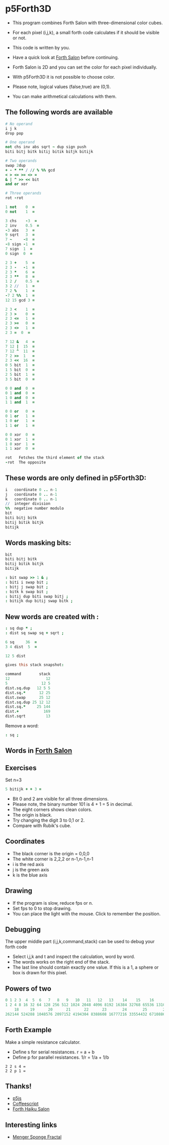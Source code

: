 # p5Forth3D

* This program combines Forth Salon with three-dimensional color cubes.
* For each pixel (i,j,k), a small forth code calculates if it should be visible or not.
* This code is written by you.

* Have a quick look at [Forth Salon](http://forthsalon.appspot.com/haiku-editor) before continuing.
* Forth Salon is 2D and you can set the color for each pixel individually.
* With p5Forth3D it is not possible to choose color.

* Please note, logical values (false,true) are (0,1).
* You can make arithmetical calculations with them.

## The following words are available

```coffeescript
# No operand
i j k
drop pop

# One operand
not chs inv abs sqrt ~ dup sign push
biti bitj bitk bitij bitik bitjk bitijk

# Two operands
swap 2dup
+ - * ** / // % %% gcd
< > <= >= <> =
& | ^ >> << bit
and or xor

# Three operands
rot -rot
```

```coffeescript
1 not    0  =
0 not    1  =

3 chs    -3  =
2 inv    0.5  =
-3 abs   3  =
9 sqrt   3  =
7 ~     -8  =
-8 sign -1  =
7 sign  1  =
0 sign  0  =

2 3 +    5  =
2 3 -   -1  =
2 3 *    6  =
2 3 **   8  =
1 2 /    0.5  =
3 2 //   1  =
7 2 %    1  =
-7 2 %%  1  =
12 15 gcd 3 =

2 3 <    1  =
2 3 >    0  =
2 3 <=   1  =
2 3 >=   0  =
2 3 <>   1  =
2 3 =  0  =

7 12 &   4  =
7 12 |  15  =
7 12 ^  11  =
7 2 >>  1   =
2 3 <<  16  =
0 5 bit  1  =
1 5 bit  0  =
2 5 bit  1  =
3 5 bit  0  =

0 0 and  0  =
0 1 and  0  =
1 0 and  0  =
1 1 and  1  =

0 0 or   0  =
0 1 or   1  =
1 0 or   1  =
1 1 or   1  =

0 0 xor  0  =
0 1 xor  1  =
1 0 xor  1  =
1 1 xor  0  =

rot   Fetches the third element of the stack
-rot  The opposite

```

## These words are only defined in p5Forth3D:

```coffeescript
i   coordinate 0 .. n-1
j   coordinate 0 .. n-1
k   coordinate 0 .. n-1
//  integer division
%%  negative number modulo
bit
biti bitj bitk
bitij bitik bitjk
bitijk
```

## Words masking bits:

```coffeescript
bit
biti bitj bitk
bitij bitik bitjk
bitijk
```
```coffeescript
: bit swap >> 1 & ;
: biti i swap bit ;
: bitj j swap bit ;
: bitk k swap bit ;
: bitij dup biti swap bitj ;
: bitijk dup bitij swap bitk ;
```

## New words are created with :

```coffeescript
: sq dup * ;
: dist sq swap sq + sqrt ;

6 sq     36  =
3 4 dist  5  =

12 5 dist

gives this stack snapshot:

command        stack
12                12
5               12 5
dist.sq.dup   12 5 5
dist.sq.*      12 25
dist.swap      25 12
dist.sq.dup 25 12 12
dist.sq.*     25 144
dist.+           169
dist.sqrt         13
```
Remove a word:
```coffeescript
: sq ;
```

## Words in [Forth Salon](http://forthsalon.appspot.com/word-list)

## Exercises
Set n=3

```coffeescript
5 bitijk + + 3 =
```
* Bit 0 and 2 are visible for all three dimensions.
* Please note, the binary number 101 is 4 + 1 = 5 in decimal.
* The eight corners shows clean colors.
* The origin is black.
* Try changing the digit 3 to 0,1 or 2.
* Compare with Rubik's cube.

## Coordinates

* The black corner is the origin = 0,0,0
* The white corner is 2,2,2 or n-1,n-1,n-1
* i is the red axis
* j is the green axis
* k is the blue axis

## Drawing

* If the program is slow, reduce fps or n.
* Set fps to 0 to stop drawing.
* You can place the light with the mouse. Click to remember the position.

## Debugging

The upper middle part (i,j,k,command,stack) can be used to debug your forth code

* Select i,j,k and t and inspect the calculation, word by word.
* The words works on the right end of the stack.
* The last line should contain exactly one value. If this is a 1, a sphere or box is drawn for this pixel.

## Powers of two
```coffeescript
0 1 2 3  4  5  6   7   8   9   10   11   12   13    14    15    16     17
1 2 4 8 16 32 64 128 256 512 1024 2048 4096 8192 16384 32768 65536 131072
    18     19      20      21      22      23       24       25       26
262144 524288 1048576 2097152 4194304 8388608 16777216 33554432 67108864
```

## Forth Example
Make a simple resistance calculator.
* Define s for serial resistances. r = a + b
* Define p for parallel resistances. 1/r = 1/a + 1/b
```forth
2 2 s 4 =
2 2 p 1 =
```

## Thanks!

* [p5js](https://p5js.org)
* [Coffeescript](http://coffeescript.org)
* [Forth Haiku Salon](http://forthsalon.appspot.com)

## Interesting links

* [Menger Sponge Fractal](https://youtu.be/LG8ZK-rRkXo)